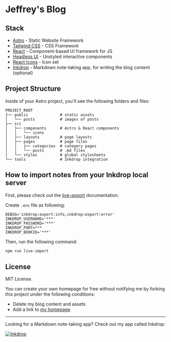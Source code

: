 # Jeffrey's Blog
## Stack

- [Astro](https://astro.build/) - Static Website Framework
- [Tailwind CSS](https://tailwindui.com/) - CSS Framework
- [React](https://reactjs.org/) - Component-based UI framework for JS
- [Headless UI](https://headlessui.com/) - Unstyled interactive components
- [React Icons](https://react-icons.github.io/react-icons/) - Icon set
- [Inkdrop](https://www.inkdrop.app/) - Markdown note-taking app, for writing the blog content (optional)

## Project Structure

Inside of your Astro project, you'll see the following folders and files:

```
PROJECT_ROOT
├── public              # static assets
│   └── posts           # images of posts
├── src
│   ├── components      # Astro & React components
│   │   └── icons
│   ├── layouts         # page layouts
│   ├── pages           # page files
│   │   ├── categories  # category pages
│   │   └── posts       # .md files
│   └── styles          # global stylesheets
└── tools               # Inkdrop integration
```

## How to import notes from your Inkdrop local server

First, please check out the [live-export](https://github.com/inkdropapp/inkdrop-live-export) documentation.

Create `.env` file as following:

```
DEBUG='inkdrop:export:info,inkdrop:export:error'
INKDROP_USERNAME='***'
INKDROP_PASSWORD='***'
INKDROP_PORT=***
INKDROP_BOOKID='***'
```

Then, run the following command:

```sh
npm run live-import
```

## License

MIT License.

You can create your own homepage for free without notifying me by forking this project under the following conditions:

- Delete my blog content and assets
- Add a link to [my homepage](https://www.craftz.dog/)

---

Looking for a Markdown note-taking app? Check out my app called Inkdrop:

[![Inkdrop](https://github.com/craftzdog/dotfiles-public/raw/master/images/inkdrop.png)](https://www.inkdrop.app/)
